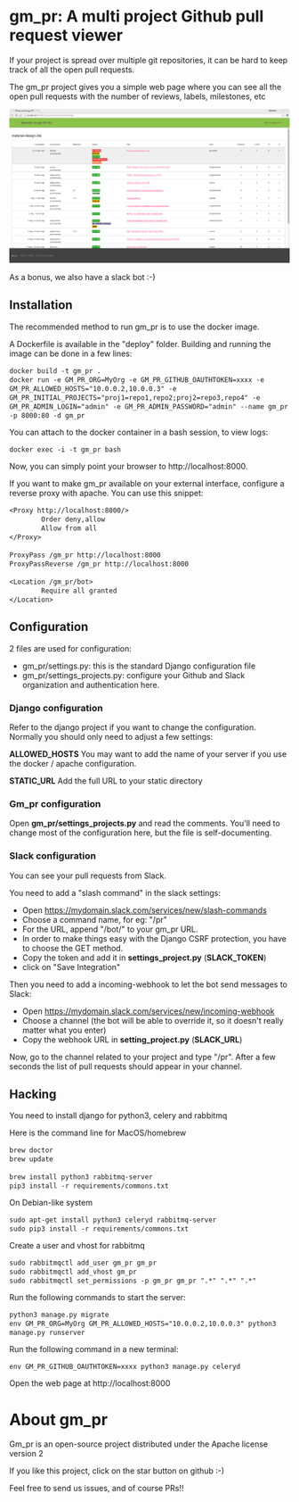 # gm_pr: A multi project Github pull request viewer


If your project is spread over multiple git repositories, it can be hard to
keep track of all the open pull requests.

The gm_pr project gives you a simple web page where you can see all the open
pull requests with the number of reviews, labels, milestones, etc

![screenshot](screenshot.png)

As a bonus, we also have a slack bot :-)

## Installation

The recommended method to run gm_pr is to use the docker image.

A Dockerfile is available in the "deploy" folder. Building and running the image
can be done in a few lines:

```
docker build -t gm_pr .
docker run -e GM_PR_ORG=MyOrg -e GM_PR_GITHUB_OAUTHTOKEN=xxxx -e GM_PR_ALLOWED_HOSTS="10.0.0.2,10.0.0.3" -e GM_PR_INITIAL_PROJECTS="proj1=repo1,repo2;proj2=repo3,repo4" -e GM_PR_ADMIN_LOGIN="admin" -e GM_PR_ADMIN_PASSWORD="admin" --name gm_pr -p 8000:80 -d gm_pr
```

You can attach to the docker container in a bash session, to view logs:
```
docker exec -i -t gm_pr bash
```

Now, you can simply point your browser to http://localhost:8000.

If you want to make gm_pr available on your external interface, configure a
reverse proxy with apache. You can use this snippet:

```
<Proxy http://localhost:8000/>
        Order deny,allow
        Allow from all
</Proxy>

ProxyPass /gm_pr http://localhost:8000
ProxyPassReverse /gm_pr http://localhost:8000

<Location /gm_pr/bot>
        Require all granted
</Location>
```

## Configuration

2 files are used for configuration:

 * gm_pr/settings.py: this is the standard Django configuration file
 * gm_pr/settings_projects.py: configure your Github and Slack organization and authentication here.

### Django configuration

Refer to the django project if you want to change the configuration.
Normally you should only need to adjust a few settings:

**ALLOWED_HOSTS** You may want to add the name of your server if you use
the docker / apache configuration.

**STATIC_URL** Add the full URL to your static directory

### Gm_pr configuration

Open **gm_pr/settings_projects.py** and read the comments. You'll need to change
most of the configuration here, but the file is self-documenting.

### Slack configuration

You can see your pull requests from Slack.

You need to add a "slash command" in the slack settings:

 * Open https://mydomain.slack.com/services/new/slash-commands
 * Choose a command name, for eg: "/pr"
 * For the URL, append "/bot/" to your gm_pr URL.
 * In order to make things easy with the Django CSRF protection, you have to
 choose the GET method.
 * Copy the token and add it in **settings_project.py** (**SLACK_TOKEN**)
 * click on "Save Integration"

Then you need to add a incoming-webhook to let the bot send messages to Slack:

 * Open https://mydomain.slack.com/services/new/incoming-webhook
 * Choose a channel (the bot will be able to override it, so it doesn't really
 matter what you enter)
 * Copy the webhook URL in **setting_project.py** (**SLACK_URL**)

Now, go to the channel related to your project and type "/pr". After a
few seconds the list of pull requests should appear in your channel.

## Hacking

You need to install django for python3, celery and rabbitmq

Here is the command line for MacOS/homebrew

```
brew doctor
brew update

brew install python3 rabbitmq-server
pip3 install -r requirements/commons.txt
```

On Debian-like system

```
sudo apt-get install python3 celeryd rabbitmq-server
sudo pip3 install -r requirements/commons.txt
```

Create a user and vhost for rabbitmq

```
sudo rabbitmqctl add_user gm_pr gm_pr
sudo rabbitmqctl add_vhost gm_pr
sudo rabbitmqctl set_permissions -p gm_pr gm_pr ".*" ".*" ".*"

```

Run the following commands to start the server:
```
python3 manage.py migrate
env GM_PR_ORG=MyOrg GM_PR_ALLOWED_HOSTS="10.0.0.2,10.0.0.3" python3 manage.py runserver
```

Run the following command in a new terminal:
```
env GM_PR_GITHUB_OAUTHTOKEN=xxxx python3 manage.py celeryd
```

Open the web page at http://localhost:8000

# About gm_pr

Gm_pr is an open-source project distributed under the Apache license
version 2

If you like this project, click on the star button on github  :-)

Feel free to send us issues, and of course PRs!!
